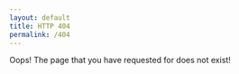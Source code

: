 ```yaml
---
layout: default
title: HTTP 404
permalink: /404
---
```


Oops! The page that you have requested for does not exist!


